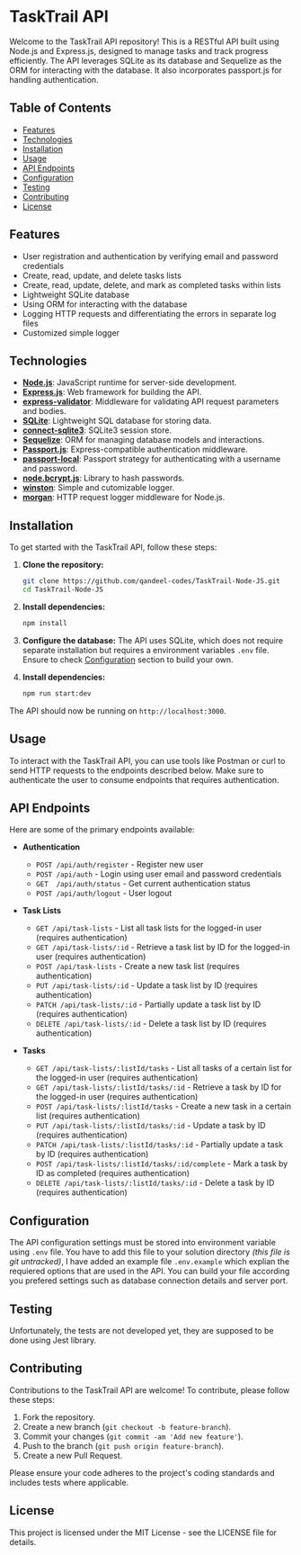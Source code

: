 
# TaskTrail API

Welcome to the TaskTrail API repository! This is a RESTful API built using Node.js and Express.js, designed to manage tasks and track progress efficiently. The API leverages SQLite as its database and Sequelize as the ORM for interacting with the database. It also incorporates passport.js for handling authentication.

## Table of Contents

- [Features](#features)
- [Technologies](#technologies)
- [Installation](#installation)
- [Usage](#usage)
- [API Endpoints](#api-endpoints)
- [Configuration](#configuration)
- [Testing](#testing)
- [Contributing](#contributing)
- [License](#license)

## Features

- User registration and authentication by verifying email and password credentials
- Create, read, update, and delete tasks lists
- Create, read, update, delete, and mark as completed tasks within lists
- Lightweight SQLite database
- Using ORM for interacting with the database
- Logging HTTP requests and differentiating the errors in separate log files
- Customized simple logger

## Technologies

- [**Node.js**](https://nodejs.org/en): JavaScript runtime for server-side development.
- [**Express.js**](https://expressjs.com/): Web framework for building the API.
- [**express-validator**](https://express-validator.github.io/docs): Middleware for validating API request parameters and bodies.
- [**SQLite**](https://www.sqlite.org/): Lightweight SQL database for storing data.
- [**connect-sqlite3**](https://github.com/rawberg/connect-sqlite3#readme): SQLite3 session store.
- [**Sequelize**](https://sequelize.org/): ORM for managing database models and interactions.
- [**Passport.js**](https://www.passportjs.org/): Express-compatible authentication middleware.
- [**passport-local**](https://www.passportjs.org/packages/passport-local/): Passport strategy for authenticating with a username and password.
- [**node.bcrypt.js**](https://github.com/kelektiv/node.bcrypt.js#readme): Library to hash passwords.
- [**winston**](https://github.com/winstonjs/winston#readme): Simple and cutomizable logger.
- [**morgan**](https://github.com/expressjs/morgan#readme): HTTP request logger middleware for Node.js.

## Installation

To get started with the TaskTrail API, follow these steps:

1. **Clone the repository:**

   ```bash
   git clone https://github.com/qandeel-codes/TaskTrail-Node-JS.git
   cd TaskTrail-Node-JS

2. **Install dependencies:**

	 ```bash
	npm install

3. **Configure the database:**
  The API uses SQLite, which does not require separate installation but requires a environment variables `.env` file. Ensure to check [Configuration](#configuration) section to build your own.

4. **Install dependencies:**

	  ```bash
	  npm run start:dev
The API should now be running on `http://localhost:3000`.

## Usage

To interact with the TaskTrail API, you can use tools like Postman or curl to send HTTP requests to the endpoints described below. Make sure to  authenticate the user to consume endpoints that requires authentication.

## API Endpoints

Here are some of the primary endpoints available:

-   **Authentication**
    -  `POST /api/auth/register` - Register new user
    -	`POST /api/auth` - Login using user email and password credentials
    -	`GET  /api/auth/status` - Get current authentication status
    -	`POST /api/auth/logout` - User logout

-   **Task Lists**
    -   `GET /api/task-lists` - List all task lists for the logged-in user  (requires authentication)
    -   `GET /api/task-lists/:id` - Retrieve a task list by ID for the logged-in user  (requires authentication)
    -   `POST /api/task-lists` - Create a new task list (requires authentication)
    -   `PUT /api/task-lists/:id` - Update a task list by ID (requires authentication)
    -   `PATCH /api/task-lists/:id` - Partially update a task list by ID (requires authentication)
    -   `DELETE /api/task-lists/:id` - Delete a task list by ID (requires authentication)

-   **Tasks**
    -   `GET /api/task-lists/:listId/tasks` - List all tasks of a certain list for the logged-in user (requires authentication)
    -   `GET /api/task-lists/:listId/tasks/:id` - Retrieve a task by ID for the logged-in user  (requires authentication)
    -   `POST /api/task-lists/:listId/tasks` - Create a new task in a certain list (requires authentication)
    -   `PUT /api/task-lists/:listId/tasks/:id` - Update a task by ID (requires authentication)
    -   `PATCH /api/task-lists/:listId/tasks/:id` - Partially update a task by ID (requires authentication)
    -  `POST /api/task-lists/:listId/tasks/:id/complete` - Mark a task by ID as completed (requires authentication)
    -   `DELETE /api/task-lists/:listId/tasks/:id` - Delete a task by ID (requires authentication)

## Configuration

The API configuration settings must be stored into environment variable using `.env` file. You have to add this file to your solution directory *(this file is git untracked)*, I have added an example file `.env.example` which explian the requiered options that are used in the API. You can build your file according you prefered settings such as database connection details and server port.

## Testing

Unfortunately, the tests are not developed yet, they are supposed to be done using Jest library.

## Contributing

Contributions to the TaskTrail API are welcome! To contribute, please follow these steps:

1.  Fork the repository.
2.  Create a new branch (`git checkout -b feature-branch`).
3.  Commit your changes (`git commit -am 'Add new feature'`).
4.  Push to the branch (`git push origin feature-branch`).
5.  Create a new Pull Request.

Please ensure your code adheres to the project's coding standards and includes tests where applicable.

## License

This project is licensed under the MIT License - see the LICENSE file for details.
